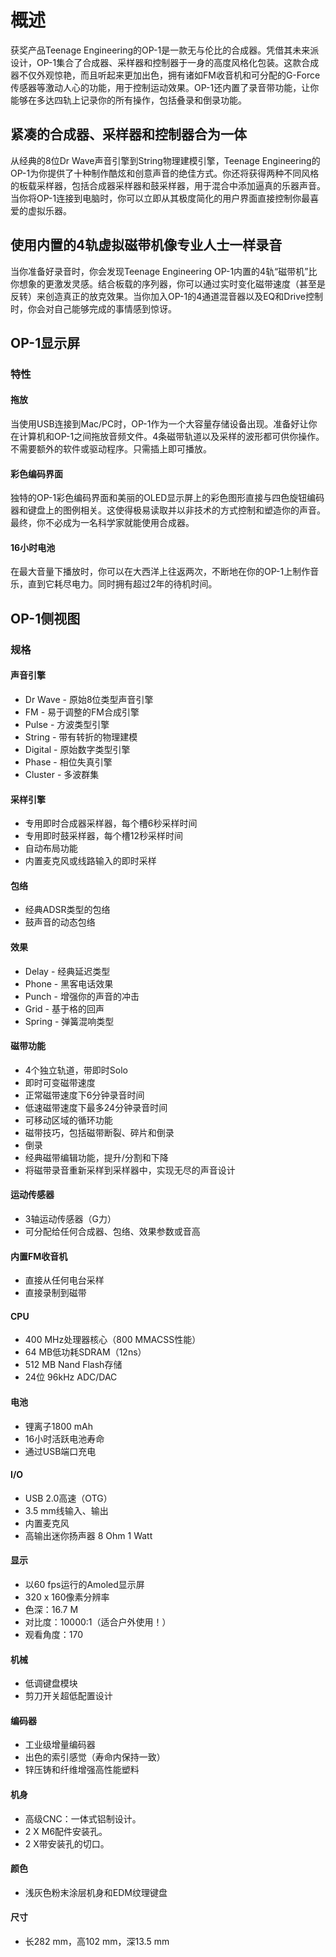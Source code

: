 # 概述

获奖产品Teenage Engineering的OP-1是一款无与伦比的合成器。凭借其未来派设计，OP-1集合了合成器、采样器和控制器于一身的高度风格化包装。这款合成器不仅外观惊艳，而且听起来更加出色，拥有诸如FM收音机和可分配的G-Force传感器等激动人心的功能，用于控制运动效果。OP-1还内置了录音带功能，让你能够在多达四轨上记录你的所有操作，包括叠录和倒录功能。

## 紧凑的合成器、采样器和控制器合为一体

从经典的8位Dr Wave声音引擎到String物理建模引擎，Teenage Engineering的OP-1为你提供了十种制作酷炫和创意声音的绝佳方式。你还将获得两种不同风格的板载采样器，包括合成器采样器和鼓采样器，用于混合中添加逼真的乐器声音。当你将OP-1连接到电脑时，你可以立即从其极度简化的用户界面直接控制你最喜爱的虚拟乐器。

## 使用内置的4轨虚拟磁带机像专业人士一样录音

当你准备好录音时，你会发现Teenage Engineering OP-1内置的4轨“磁带机”比你想象的更激发灵感。结合板载的序列器，你可以通过实时变化磁带速度（甚至是反转）来创造真正的放克效果。当你加入OP-1的4通道混音器以及EQ和Drive控制时，你会对自己能够完成的事情感到惊讶。

## OP-1显示屏

### 特性

#### 拖放

当使用USB连接到Mac/PC时，OP-1作为一个大容量存储设备出现。准备好让你在计算机和OP-1之间拖放音频文件。4条磁带轨道以及采样的波形都可供你操作。不需要额外的软件或驱动程序。只需插上即可播放。

#### 彩色编码界面

独特的OP-1彩色编码界面和美丽的OLED显示屏上的彩色图形直接与四色旋钮编码器和键盘上的图例相关。这使得极易读取并以非技术的方式控制和塑造你的声音。最终，你不必成为一名科学家就能使用合成器。

#### 16小时电池

在最大音量下播放时，你可以在大西洋上往返两次，不断地在你的OP-1上制作音乐，直到它耗尽电力。同时拥有超过2年的待机时间。

## OP-1侧视图

### 规格

#### 声音引擎

- Dr Wave - 原始8位类型声音引擎
- FM - 易于调整的FM合成引擎
- Pulse - 方波类型引擎
- String - 带有转折的物理建模
- Digital - 原始数字类型引擎
- Phase - 相位失真引擎
- Cluster - 多波群集

#### 采样引擎

- 专用即时合成器采样器，每个槽6秒采样时间
- 专用即时鼓采样器，每个槽12秒采样时间
- 自动布局功能
- 内置麦克风或线路输入的即时采样

#### 包络

- 经典ADSR类型的包络
- 鼓声音的动态包络

#### 效果

- Delay - 经典延迟类型
- Phone - 黑客电话效果
- Punch - 增强你的声音的冲击
- Grid - 基于格的回声
- Spring - 弹簧混响类型

#### 磁带功能

- 4个独立轨道，带即时Solo
- 即时可变磁带速度
- 正常磁带速度下6分钟录音时间
- 低速磁带速度下最多24分钟录音时间
- 可移动区域的循环功能
- 磁带技巧，包括磁带断裂、碎片和倒录
- 倒录
- 经典磁带编辑功能，提升/分割和下降
- 将磁带录音重新采样到采样器中，实现无尽的声音设计

#### 运动传感器

- 3轴运动传感器（G力）
- 可分配给任何合成器、包络、效果参数或音高

#### 内置FM收音机

- 直接从任何电台采样
- 直接录制到磁带

#### CPU

- 400 MHz处理器核心（800 MMACSS性能）
- 64 MB低功耗SDRAM（12ns）
- 512 MB Nand Flash存储
- 24位 96kHz ADC/DAC

#### 电池

- 锂离子1800 mAh
- 16小时活跃电池寿命
- 通过USB端口充电

#### I/O

- USB 2.0高速（OTG）
- 3.5 mm线输入、输出
- 内置麦克风
- 高输出迷你扬声器 8 Ohm 1 Watt

#### 显示

- 以60 fps运行的Amoled显示屏
- 320 x 160像素分辨率
- 色深：16.7 M
- 对比度：10000:1（适合户外使用！）
- 观看角度：170

#### 机械

- 低调键盘模块
- 剪刀开关超低配置设计

#### 编码器

- 工业级增量编码器
- 出色的索引感觉（寿命内保持一致）
- 锌压铸和纤维增强高性能塑料

#### 机身

- 高级CNC：一体式铝制设计。
- 2 X M6配件安装孔。
- 2 X带安装孔的切口。

#### 颜色

- 浅灰色粉末涂层机身和EDM纹理键盘

#### 尺寸

- 长282 mm，高102 mm，深13.5 mm
